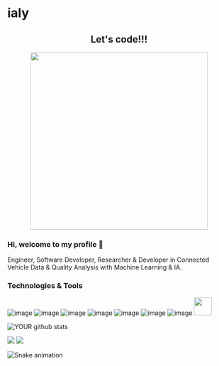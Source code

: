 # ialy

<div align="center">
<h2>Let's code!!!</h2>
<img src="https://media.giphy.com/media/LmNwrBhejkK9EFP504/giphy.gif" width="400px" />
</div>



### Hi, welcome to my profile 👋

Engineer, Software Developer, Researcher & Developer in Connected Vehicle Data & Quality Analysis with Machine Learning  & IA.

### Technologies & Tools
 ![image](https://img.shields.io/badge/Python-3776AB?style=for-the-badge&logo=python&logoColor=white)
 ![image](https://img.shields.io/badge/C%2B%2B-00599C?style=for-the-badge&logo=c%2B%2B&logoColor=white)
 ![image](https://img.shields.io/badge/Java-ED8B00?style=for-the-badge&logo=java&logoColor=white)
  ![image](https://img.shields.io/badge/Django-092E20?style=for-the-badge&logo=django&logoColor=white)
  ![image](https://img.shields.io/badge/R-276DC3?style=for-the-badge&logo=r&logoColor=white)
  ![image](https://img.shields.io/badge/MySQL-00000F?style=for-the-badge&logo=mysql&logoColor=white)
  ![image](https://img.shields.io/badge/Jira-0052CC?style=for-the-badge&logo=Jira&logoColor=white)
  <img src="https://cdn.jsdelivr.net/gh/devicons/devicon/icons/matlab/matlab-original.svg" width="40" height="40"/>
  
  
  
  
![YOUR github stats](https://github-readme-stats.vercel.app/api?username=ialysousa)

[<img src="https://img.shields.io/badge/Gmail-D14836?style=for-the-badge&logo=gmail&logoColor=white" />](ialy.sousa@academico.ifpb.edu.br)  [<img src="https://img.shields.io/badge/linkedin-%230077B5.svg?&style=for-the-badge&logo=linkedin&logoColor=white" />](https://www.linkedin.com/in/ialysousa/)

<!--Para esta etapa funcionar, é necessário abrir uma workflow com o código em yml -->

 ![Snake animation](https://github.com/ialysousa/ialysousa/blob/output/github-contribution-grid-snake.svg)

